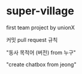 # super-village
first team project by unionX


커밋 pull request 규칙

"동사 목적어 (버전) from 누구"

"create chatbox from jeong"

